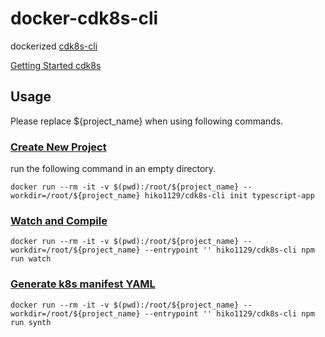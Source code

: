 # docker-cdk8s-cli
dockerized [cdk8s-cli](https://cdk8s.io/)

[Getting Started cdk8s](https://github.com/awslabs/cdk8s/tree/master/docs/getting-started)

## Usage

Please replace ${project_name} when using following commands.

### [Create New Project](https://github.com/awslabs/cdk8s/blob/master/docs/getting-started/typescript.md#new-project)
run the following command in an empty directory.
```
docker run --rm -it -v $(pwd):/root/${project_name} --workdir=/root/${project_name} hiko1129/cdk8s-cli init typescript-app
```
### [Watch and Compile](https://github.com/awslabs/cdk8s/blob/master/docs/getting-started/typescript.md#watch)
```
docker run --rm -it -v $(pwd):/root/${project_name} --workdir=/root/${project_name} --entrypoint '' hiko1129/cdk8s-cli npm run watch
```

### [Generate k8s manifest YAML](https://github.com/awslabs/cdk8s/blob/master/docs/getting-started/typescript.md#apps--charts)
```
docker run --rm -it -v $(pwd):/root/${project_name} --workdir=/root/${project_name} --entrypoint '' hiko1129/cdk8s-cli npm run synth
```
